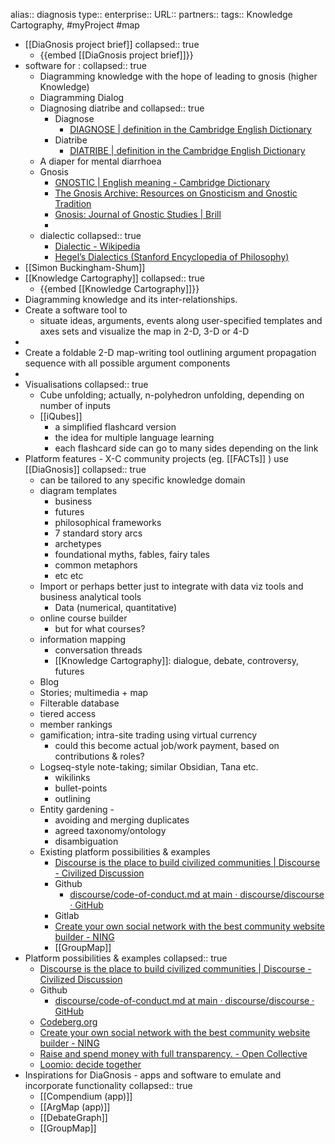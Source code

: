 alias:: diagnosis
type::
enterprise::
URL::
partners::
tags:: Knowledge Cartography, #myProject #map

- [[DiaGnosis project brief]]
  collapsed:: true
	- {{embed [[DiaGnosis project brief]]}}
- software for :
  collapsed:: true
	- Diagramming knowledge with the hope of leading to gnosis (higher Knowledge)
	- Diagramming Dialog
	- Diagnosing diatribe and
	  collapsed:: true
		- Diagnose
			- [DIAGNOSE | definition in the Cambridge English Dictionary](https://dictionary.cambridge.org/us/dictionary/english/diagnose)
		- Diatribe
			- [DIATRIBE | definition in the Cambridge English Dictionary](https://dictionary.cambridge.org/us/dictionary/english/diatribe)
	- A diaper for mental diarrhoea
	- Gnosis
		- [GNOSTIC | English meaning - Cambridge Dictionary](https://dictionary.cambridge.org/dictionary/english/gnostic)
		- [The Gnosis Archive: Resources on Gnosticism and Gnostic Tradition](http://gnosis.org/welcome.html)
		- [Gnosis: Journal of Gnostic Studies | Brill](https://brill.com/view/journals/gnos/gnos-overview.xml)
		-
	- dialectic
	  collapsed:: true
		- [Dialectic - Wikipedia](https://en.wikipedia.org/wiki/Dialectic)
		- [Hegel’s Dialectics (Stanford Encyclopedia of Philosophy)](https://plato.stanford.edu/entries/hegel-dialectics/)
- [[Simon Buckingham-Shum]]
- [[Knowledge Cartography]]
  collapsed:: true
	- {{embed [[Knowledge Cartography]]}}
- Diagramming knowledge and its inter-relationships.
- Create a software tool to
	- situate ideas, arguments, events along user-specified templates and axes sets and visualize the map in 2-D, 3-D or 4-D
-
- Create a foldable 2-D map-writing tool outlining argument propagation sequence with all possible argument components
-
- Visualisations
  collapsed:: true
	- Cube unfolding; actually, n-polyhedron unfolding, depending on number of inputs
	- [[iQubes]]
		- a simplified flashcard version
		- the idea for multiple language learning
		- each flashcard side can go to many sides depending on the link
- Platform features - X-C community projects (eg. [[FACTs]] ) use [[DiaGnosis]]
  collapsed:: true
	- can be tailored to any specific knowledge domain
	- diagram templates
		- business
		- futures
		- philosophical frameworks
		- 7 standard story arcs
		- archetypes
		- foundational myths, fables, fairy tales
		- common metaphors
		- etc etc
	- Import or perhaps better just to integrate with data viz tools and business analytical tools
		- Data (numerical, quantitative)
	- online course builder
		- but for what courses?
	- information mapping
		- conversation threads
		- [[Knowledge Cartography]]: dialogue, debate, controversy, futures
	- Blog
	- Stories; multimedia + map
	- Filterable database
	- tiered access
	- member rankings
	- gamification; intra-site trading using virtual currency
		- could this become actual job/work payment, based on contributions & roles?
	- Logseq-style note-taking; similar Obsidian, Tana etc.
		- wikilinks
		- bullet-points
		- outlining
	- Entity gardening -
		- avoiding and merging duplicates
		- agreed taxonomy/ontology
		- disambiguation
	- Existing platform possibilities & examples
		- [Discourse is the place to build civilized communities | Discourse - Civilized Discussion](https://www.discourse.org/)
		- Github
			- [discourse/code-of-conduct.md at main · discourse/discourse · GitHub](https://github.com/discourse/discourse/blob/main/docs/code-of-conduct.md)
		- Gitlab
		- [Create your own social network with the best community website builder - NING](https://www.ning.com/)
		- [[GroupMap]]
- Platform possibilities & examples
  collapsed:: true
	- [Discourse is the place to build civilized communities | Discourse - Civilized Discussion](https://www.discourse.org/)
	- Github
		- [discourse/code-of-conduct.md at main · discourse/discourse · GitHub](https://github.com/discourse/discourse/blob/main/docs/code-of-conduct.md)
	- [Codeberg.org](https://codeberg.org/)
	- [Create your own social network with the best community website builder - NING](https://www.ning.com/)
	- [Raise and spend money with full transparency. - Open Collective](https://opencollective.com/)
	- [Loomio: decide together](https://www.loomio.com/)
- Inspirations for DiaGnosis - apps and software to emulate and incorporate functionality
  collapsed:: true
	- [[Compendium (app)]]
	- [[ArgMap (app)]]
	- [[DebateGraph]]
	- [[GroupMap]]